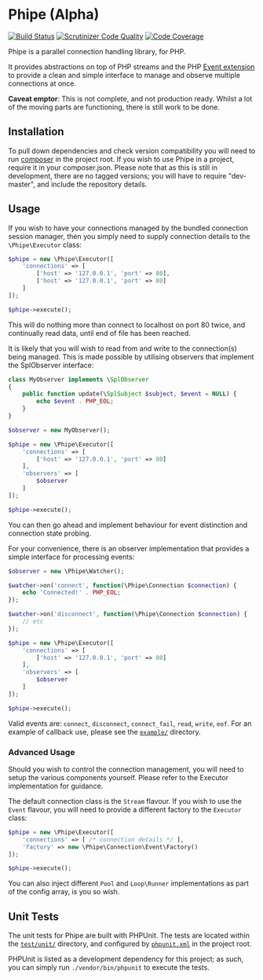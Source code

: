 # Phipe (Alpha)

[![Build Status](https://travis-ci.org/nick-jones/Phipe.svg?branch=master)](https://travis-ci.org/nick-jones/Phipe) [![Scrutinizer Code Quality](https://scrutinizer-ci.com/g/nick-jones/Phipe/badges/quality-score.png?s=e036d8385a89a1d8f77d098509bb3a18c87f1bcf)](https://scrutinizer-ci.com/g/nick-jones/Phipe/) [![Code Coverage](https://scrutinizer-ci.com/g/nick-jones/Phipe/badges/coverage.png?s=09d7327f81735048a529d6a39a3585036cfd2f21)](https://scrutinizer-ci.com/g/nick-jones/Phipe/)

Phipe is a parallel connection handling library, for PHP.

It provides abstractions on top of PHP streams and the PHP [Event extension](http://php.net/event) to provide a clean
and simple interface to manage and observe multiple connections at once.

__Caveat emptor__: This is not complete, and not production ready. Whilst a lot of the moving parts are functioning,
there is still work to be done.

## Installation

To pull down dependencies and check version compatibility you will need to run [composer](http://getcomposer.org) in
the project root. If you wish to use Phipe in a project, require it in your composer.json. Please note that as this is
still in development, there are no tagged versions; you will have to require "dev-master", and include the
repository details.

## Usage

If you wish to have your connections managed by the bundled connection session manager, then you simply need to supply
connection details to the `\Phipe\Executor` class:

```php
$phipe = new \Phipe\Executor([
    'connections' => [
        ['host' => '127.0.0.1', 'port' => 80],
        ['host' => '127.0.0.1', 'port' => 80]
    ]
]);

$phipe->execute();
```

This will do nothing more than connect to localhost on port 80 twice, and continually read data, until end of file
has been reached.

It is likely that you will wish to read from and write to the connection(s) being managed. This is made possible by
utilising observers that implement the SplObserver interface:

```php
class MyObserver implements \SplObserver
{
    public function update(\SplSubject $subject, $event = NULL) {
        echo $event . PHP_EOL;
    }
}

$observer = new MyObserver();

$phipe = new \Phipe\Executor([
    'connections' => [
        ['host' => '127.0.0.1', 'port' => 80]
    ],
    'observers' => [
        $observer
    ]
]);

$phipe->execute();
```

You can then go ahead and implement behaviour for event distinction and connection state probing.

For your convenience, there is an observer implementation that provides a simple interface for processing events:

```php
$observer = new \Phipe\Watcher();

$watcher->on('connect', function(\Phipe\Connection $connection) {
    echo 'Connected!' . PHP_EOL;
});

$watcher->on('disconnect', function(\Phipe\Connection $connection) {
    // etc
});

$phipe = new \Phipe\Executor([
    'connections' => [
        ['host' => '127.0.0.1', 'port' => 80]
    ],
    'observers' => [
        $observer
    ]
]);

$phipe->execute();
```

Valid events are: `connect`, `disconnect`, `connect_fail`, `read`, `write`, `eof`. For an example of callback use,
please see the [`example/`](example/) directory.

### Advanced Usage

Should you wish to control the connection management, you will need to setup the various components yourself. Please
refer to the Executor implementation for guidance.

The default connection class is the `Stream` flavour. If you wish to use the `Event` flavour, you will need to provide
a different factory to the `Executor` class:

```php
$phipe = new \Phipe\Executor([
    'connections' => [ /* connection details */ ],
    'factory' => new \Phipe\Connection\Event\Factory()
]);

$phipe->execute();
```

You can also inject different `Pool` and `Loop\Runner` implementations as part of the config array, is you so wish.

## Unit Tests

The unit tests for Phipe are built with PHPUnit. The tests are located within the [`test/unit/`](test/unit/) directory,
and configured by [`phpunit.xml`](phpunit.xml) in the project root.

PHPUnit is listed as a development dependency for this project; as such, you can simply run `./vendor/bin/phpunit` to
execute the tests.
